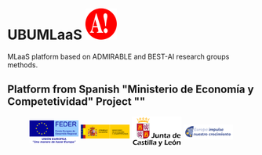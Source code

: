# UBUMLaaS ![admirable-logo](ubumlaas/static/img/onlyA-32x32.svg)
MLaaS platform based on ADMIRABLE and BEST-AI research groups methods.
## Platform from Spanish "Ministerio de Economía y Competetividad" Project ""


<p align="center">
<img align="center" width="20%" src="ubumlaas/static/img/FEDER.svg">
<img align="center" width="20%" src="ubumlaas/static/img/MEC.svg">
<img align="center" width="20%" src="ubumlaas/static/img/JCYL.svg">
<img align="center" width="20%" src="ubumlaas/static/img/JCYL_impulsa.svg">
</p>

